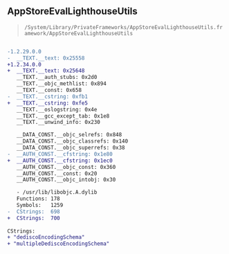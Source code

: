 ## AppStoreEvalLighthouseUtils

> `/System/Library/PrivateFrameworks/AppStoreEvalLighthouseUtils.framework/AppStoreEvalLighthouseUtils`

```diff

-1.2.29.0.0
-  __TEXT.__text: 0x25558
+1.2.34.0.0
+  __TEXT.__text: 0x25648
   __TEXT.__auth_stubs: 0x2d0
   __TEXT.__objc_methlist: 0x894
   __TEXT.__const: 0x658
-  __TEXT.__cstring: 0xfb1
+  __TEXT.__cstring: 0xfe5
   __TEXT.__oslogstring: 0x4e
   __TEXT.__gcc_except_tab: 0x1e8
   __TEXT.__unwind_info: 0x230

   __DATA_CONST.__objc_selrefs: 0x848
   __DATA_CONST.__objc_classrefs: 0x140
   __DATA_CONST.__objc_superrefs: 0x38
-  __AUTH_CONST.__cfstring: 0x1e80
+  __AUTH_CONST.__cfstring: 0x1ec0
   __AUTH_CONST.__objc_const: 0x360
   __AUTH_CONST.__const: 0x20
   __AUTH_CONST.__objc_intobj: 0x30

   - /usr/lib/libobjc.A.dylib
   Functions: 178
   Symbols:   1259
-  CStrings:  698
+  CStrings:  700
 
CStrings:
+ "dediscoEncodingSchema"
+ "multipleDediscoEncodingSchema"

```
